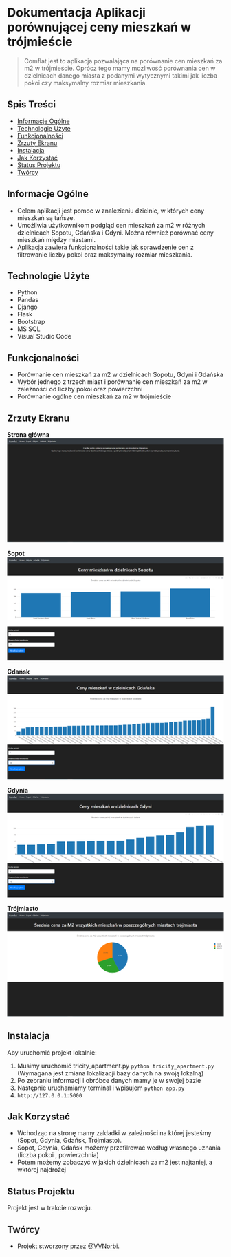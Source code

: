 # Dokumentacja Aplikacji porównującej ceny mieszkań w trójmieście
 
> Comflat jest to aplikacja pozwalająca na porównanie cen mieszkań za m2 w trójmieście.
Oprócz tego mamy mozliwość porównania cen w dzielnicach danego miasta z podanymi wytycznymi takimi jak liczba pokoi czy maksymalny rozmiar mieszkania.
 
## Spis Treści
* [Informacje Ogólne](#informacje-ogólne)
* [Technologie Użyte](#technologie-użyte)
* [Funkcjonalności](#funkcjonalności)
* [Zrzuty Ekranu](#zrzuty-ekranu)
* [Instalacja](#instalacja)
* [Jak Korzystać](#jak-korzystać)
* [Status Projektu](#status-projektu)
* [Twórcy](#twórcy)
 
## Informacje Ogólne
- Celem aplikacji jest pomoc w znalezieniu dzielnic, w których ceny mieszkań są tańsze.
- Umożliwia użytkownikom podgląd cen mieszkań za m2 w różnych dzielnicach Sopotu, Gdańska i Gdyni. Można również porównać ceny mieszkań między miastami.
- Aplikacja zawiera funkcjonalności takie jak sprawdzenie cen z filtrowanie liczby pokoi oraz maksymalny rozmiar mieszkania.
 
## Technologie Użyte
- Python
- Pandas
- Django
- Flask
- Bootstrap
- MS SQL
- Visual Studio Code
 
## Funkcjonalności
- Porównanie cen mieszkań za m2 w dzielnicach Sopotu, Gdyni i Gdańska
- Wybór jednego z trzech miast i porównanie cen mieszkań za m2 w zależności od liczby pokoi oraz powierzchni
- Porównanie ogólne cen mieszkań za m2 w trójmieście
 
## Zrzuty Ekranu

**Strona główna**
![Strona główna](screenshots/1.png)

**Sopot**
![Sopot](screenshots/2.png)

**Gdańsk**
![Gdańsk](screenshots/4.png)

**Gdynia**
![Gynia](screenshots/3.png)

**Trójmiasto**
![Trójmiasto](screenshots/5.png)

 
## Instalacja
Aby uruchomić projekt lokalnie:
1. Musimy uruchomić tricity_apartment.py `python tricity_apartment.py` (Wymagana jest zmiana lokalizacji bazy danych na swoją lokalną)
2. Po zebraniu informacji i obróbce danych mamy je w swojej bazie
3. Następnie uruchamiamy terminal i wpisujem `python app.py`
4. `http://127.0.0.1:5000`
 
## Jak Korzystać
- Wchodząc na stronę mamy zakładki w zależności na której jesteśmy (Sopot, Gdynia, Gdańsk, Trójmiasto).
- Sopot, Gdynia, Gdańsk możemy przefilrować według własnego uznania (liczba pokoi , powierzchnia)
- Potem możemy zobaczyć w jakich dzielnicach za m2 jest najtaniej, a wktórej najdrożej
 
## Status Projektu
Projekt jest w trakcie rozwoju.
 
## Twórcy
- Projekt stworzony przez [@VVNorbi](https://github.com/VVNorbi).
